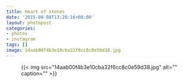 ```yaml
---
title: Heart of stones
date: '2015-08-08T13:20:16+00:00'
layout: photopost
categories:
- photos
- instagram
tags: []
image: 14aab00f4b3e10cba32f6cc8c0e59d38.jpg
---
```


<figure class="photo photo--square">
  {{< img src="14aab00f4b3e10cba32f6cc8c0e59d38.jpg" alt="" caption="" >}}

</figure>




